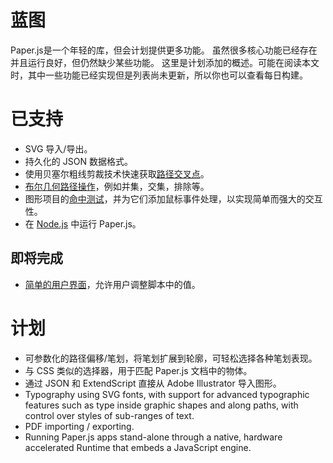 # 蓝图

Paper.js是一个年轻的库，但会计划提供更多功能。 虽然很多核心功能已经存在并且运行良好，但仍然缺少某些功能。 这里是计划添加的概述。可能在阅读本文时，其中一些功能已经实现但是列表尚未更新，所以你也可以查看每日构建。

# 已支持

* SVG 导入/导出。
* 持久化的 JSON 数据格式。
* 使用贝塞尔粗线剪裁技术快速获取[路径交叉点](http://scriptographer.org/tutorials/paths/geometric-tests/#finding-path-intersections)。
* [布尔几何路径操作](http://scriptographer.org/tutorials/paths/geometric-operations/)，例如并集，交集，排除等。
* 图形项目的[命中测试](http://scriptographer.org/tutorials/document-items/hit-tests/)，并为它们添加鼠标事件处理，以实现简单而强大的交互性。
* 在 [Node.js](http://nodejs.org/) 中运行 Paper.js。

## 即将完成

* [简单的用户界面](http://scriptographer.org/tutorials/user-interface/interface-components/)，允许用户调整脚本中的值。

# 计划

* 可参数化的路径偏移/笔划，将笔划扩展到轮廓，可轻松选择各种笔划表现。
* 与 CSS 类似的选择器，用于匹配 Paper.js 文档中的物体。
* 通过 JSON 和 ExtendScript 直接从 Adobe Illustrator 导入图形。
* Typography using SVG fonts, with support for advanced typographic features such as type inside graphic shapes and along paths, with control over styles of sub-ranges of text.
* PDF importing / exporting.
* Running Paper.js apps stand-alone through a native, hardware accelerated Runtime that embeds a JavaScript engine.



